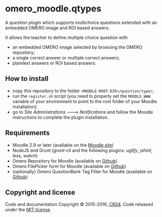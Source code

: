 # omero_moodle.qtypes

A *question plugin* which supports multichoice questions extended with an embedded OMERO image and ROI based answers.

It allows the teacher to define multiple choice question with

* an embedded OMERO image selected by browsing the OMERO repository;
* a single correct answer or multiple correct answers;
* plaintext answers or ROI based answers.


## How to install

* copy this repository to the folder `<MOODLE-ROOT-DIR>/question/type/`;
* run the `register.sh` script (you need to properly set the `MOODLE_WWW` variable of your environment to point to the root folder of your Moodle installation);
* go to *Site Administrations* ---> *Notifications* and follow the Moodle instructions to complete the plugin installation.

## Requirements

* Moodle 2.9 or later (available on the [Moodle site](https://download.moodle.org/releases/supported/))
* NodeJS and Grunt (*grunt-cli* and the following plugins: *uglify*, *jshint*, *less*, *watch*)
* Omero Repository for Moodle (available on [Github](https://github.com/crs4/moodle.omero-repository))
* Omero FilePicker form for Moodle (available on [Github](https://github.com/crs4/moodle.omero-filepicker))
* (optionally) Omero QuestionBank Tag Filter for Moodle (available on [Github](https://github.com/crs4/moodle.qbank-tag-filter))


## Copyright and license
Code and documentation Copyright © 2015-2016, [CRS4](http://www.crs4.it). 
Code released under the [MIT license](https://opensource.org/licenses/mit-license.php). 